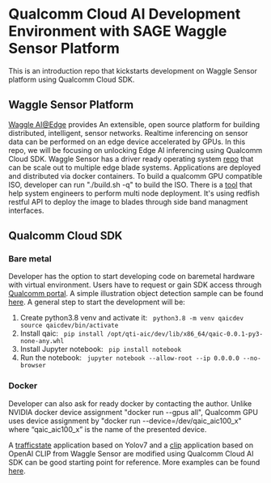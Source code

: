 # Qualcomm Cloud AI Development Environment with SAGE Waggle Sensor Platform
This is an introduction repo that kickstarts development on Waggle Sensor platform using Qualcomm Cloud SDK.

## Waggle Sensor Platform
[Waggle AI@Edge](https://github.com/waggle-sensor) provides An extensible, open source platform for building distributed, intelligent, sensor networks. Realtime inferencing on sensor data can be performed on an edge device accelerated by GPUs. In this repo, we will be focusing on unlocking Edge AI inferencing using Qualcomm Cloud SDK.
Waggle Sensor has a driver ready operating system [repo](https://github.com/waggle-sensor/blade-image) that can be scale out to multiple edge blade systems. Applications are deployed and distributed via docker containers.
To build a qualcomm GPU compatible ISO, developer can run "./build.sh -q" to build the ISO.
There is a [tool](https://github.com/hpeliuhan/blade-image-deployment.git) that help system engineers to perform multi node deployment. It's using redfish restful API to deploy the image to blades through side band managment interfaces.

## Qualcomm Cloud SDK
### Bare metal 
Developer has the option to start developing code on baremetal hardware with virtual environment. Users have to request or gain SDK access through [Qualcomm portal](https://www.qualcomm.com/products/technology/processors/cloud-artificial-intelligence/cloud-ai-100#Software).
A simple illustration object detection sample can be found [here](https://github.com/hpeliuhan/qualcomm-docker-general_inference).
A general step to start the development will be:

1. Create python3.8 venv and activate it:
   ` python3.8 -m venv qaicdev source qaicdev/bin/activate`
2. Install qaic:
   ` pip install /opt/qti-aic/dev/lib/x86_64/qaic-0.0.1-py3-none-any.whl`
3. Install Jupyter notebook:
   ` pip install notebook`
4. Run the notebook:
   ` jupyter notebook --allow-root --ip 0.0.0.0 --no-browser`

### Docker
Developer can also ask for ready docker by contacting the author.
Unlike NVIDIA docker device assignment "docker run --gpus all", Qualcomm GPU uses device assignment by "docker run --device=/dev/qaic_aic100_x" where “qaic_aic100_x” is the name of the presented device.

A [trafficstate](https://github.com/hpeliuhan/plugin-trafficstate) application based on Yolov7 and a [clip](https://github.com/hpeliuhan/clip-app) application based on OpenAI CLIP from Waggle Sensor are modified using Qualcomm Cloud AI SDK can be good starting point for reference.
More examples can be found [here](https://github.com/quic/cloud-ai-sdk ).
